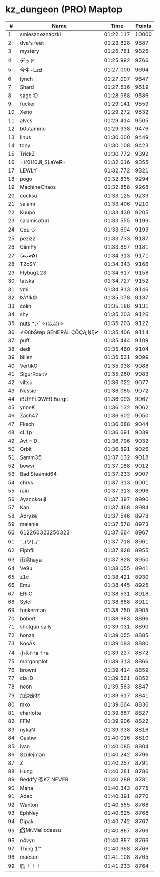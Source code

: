 # kz_dungeon (PRO) Maptop

|  # | Name | Time | Points |
|-------------- | -------------- | -------------- | -------------- | 
| 1 | smieszneznaczki | 01:22.117 | 10000 | 
| 2 | dva's feet | 01:23.828 | 9887 | 
| 3 | mystery | 01:25.781 | 9825 | 
| 4 | デッド | 01:25.992 | 9766 | 
| 5 | 今生-Lzd | 01:27.000 | 9694 | 
| 6 | lynch | 01:27.007 | 9647 | 
| 7 | Shard | 01:27.516 | 9619 | 
| 8 | sage :D | 01:28.968 | 9586 | 
| 9 | fucker | 01:29.141 | 9559 | 
| 10 | Xeno | 01:29.272 | 9532 | 
| 11 | alves | 01:29.414 | 9505 | 
| 12 | b0utamine | 01:29.938 | 9476 | 
| 13 | linus | 01:30.000 | 9449 | 
| 14 | tony | 01:30.108 | 9423 | 
| 15 | TrickZ | 01:30.772 | 9392 | 
| 16 | -}{0}{0JI_SLaYeR- | 01:32.016 | 9355 | 
| 17 | LEWLY | 01:32.772 | 9321 | 
| 18 | pogo | 01:32.835 | 9294 | 
| 19 | MachineChaos | 01:32.858 | 9268 | 
| 20 | cocksu | 01:33.125 | 9239 | 
| 21 | salami | 01:33.406 | 9210 | 
| 22 | Kuupo | 01:33.430 | 9205 | 
| 23 | salamisoturi | 01:33.555 | 9199 | 
| 24 | Cou シ | 01:33.694 | 9193 | 
| 25 | pezizz | 01:33.733 | 9187 | 
| 26 | GiimPy | 01:33.897 | 9181 | 
| 27 | (◕ᴗ◕✿) | 01:34.313 | 9171 | 
| 28 | T2oSY | 01:34.343 | 9166 | 
| 29 | Flybug123 | 01:34.617 | 9158 | 
| 30 | tatska | 01:34.727 | 9152 | 
| 31 | vmi | 01:34.813 | 9146 | 
| 32 | ÞÀ†Îk© | 01:35.078 | 9137 | 
| 33 | colin | 01:35.186 | 9131 | 
| 34 | shy | 01:35.203 | 9126 | 
| 35 | nuts *:･ﾟ✧(ꈍᴗꈍ)✧ | 01:35.203 | 9122 | 
| 36 | ✔ĐûbŠŧęp GENERAL ÇŌÇĄĮŅĘ✔ | 01:35.406 | 9114 | 
| 37 | puff. | 01:35.444 | 9109 | 
| 38 | dedi | 01:35.460 | 9104 | 
| 39 | billen | 01:35.531 | 9099 | 
| 40 | VertikO | 01:35.938 | 9088 | 
| 41 | SigurRos :v | 01:35.960 | 9083 | 
| 42 | viltsu | 01:36.022 | 9077 | 
| 43 | Nessie | 01:36.085 | 9072 | 
| 44 | iBUYFL0WER Burgit | 01:36.093 | 9067 | 
| 45 | ynneK | 01:36.132 | 9062 | 
| 46 | Zach47 | 01:36.602 | 9050 | 
| 47 | Fksch | 01:36.688 | 9044 | 
| 48 | cL1p | 01:36.691 | 9039 | 
| 49 | Avt = D | 01:36.796 | 9032 | 
| 50 | Orbit | 01:36.891 | 9026 | 
| 51 | Samm35 | 01:37.132 | 9018 | 
| 52 | bowsr | 01:37.188 | 9012 | 
| 53 | Bad Steamid64 | 01:37.233 | 9007 | 
| 54 | chrvs | 01:37.313 | 9001 | 
| 55 | rain | 01:37.313 | 8996 | 
| 56 | Ayanokouji | 01:37.397 | 8990 | 
| 57 | Kan | 01:37.468 | 8984 | 
| 58 | Apryze | 01:37.546 | 8978 | 
| 59 | melanie | 01:37.578 | 8973 | 
| 60 | 612260323250323 | 01:37.664 | 8967 | 
| 61 | ¯\_(ツ)_/¯ | 01:37.718 | 8961 | 
| 62 | Fiphfil | 01:37.828 | 8955 | 
| 63 | 雨鸢haya | 01:37.828 | 8950 | 
| 64 | Ve9u | 01:38.055 | 8941 | 
| 65 | z1c | 01:38.421 | 8930 | 
| 66 | Emu | 01:38.445 | 8925 | 
| 67 | ERiiC | 01:38.531 | 8918 | 
| 68 | Sylcf | 01:38.688 | 8911 | 
| 69 | funkerman | 01:38.750 | 8905 | 
| 70 | bobert | 01:38.983 | 8896 | 
| 71 | shotgun sally | 01:39.031 | 8890 | 
| 72 | honza | 01:39.055 | 8885 | 
| 73 | KooÄs | 01:39.093 | 8880 | 
| 74 | 小头f♂a f♂a | 01:39.227 | 8872 | 
| 75 | morgonplöt | 01:39.313 | 8866 | 
| 76 | browni | 01:39.414 | 8859 | 
| 77 | cia :D | 01:39.561 | 8852 | 
| 78 | neon | 01:39.563 | 8847 | 
| 79 | 加速废材 | 01:39.617 | 8841 | 
| 80 | mko | 01:39.664 | 8836 | 
| 81 | charlotte | 01:39.867 | 8827 | 
| 82 | FFM | 01:39.906 | 8822 | 
| 83 | nykaN | 01:39.938 | 8816 | 
| 84 | Gastiw | 01:40.016 | 8810 | 
| 85 | ivan | 01:40.085 | 8804 | 
| 86 | Szulejman | 01:40.242 | 8796 | 
| 87 | Z | 01:40.257 | 8791 | 
| 88 | Hung | 01:40.281 | 8786 | 
| 89 | Reddfy @KZ NEVER | 01:40.289 | 8781 | 
| 90 | Maha | 01:40.343 | 8775 | 
| 91 | Adec | 01:40.391 | 8770 | 
| 92 | Wanton | 01:40.555 | 8768 | 
| 93 | EphNey | 01:40.625 | 8768 | 
| 94 | Dipak | 01:40.742 | 8767 | 
| 95 | ⭕⃤Mr.Meliodassu | 01:40.867 | 8766 | 
| 96 | n4vyn | 01:40.897 | 8766 | 
| 97 | Thing 1™ | 01:40.968 | 8766 | 
| 98 | maeson | 01:41.108 | 8765 | 
| 99 | 呱 ！！！ | 01:41.233 | 8764 | 

